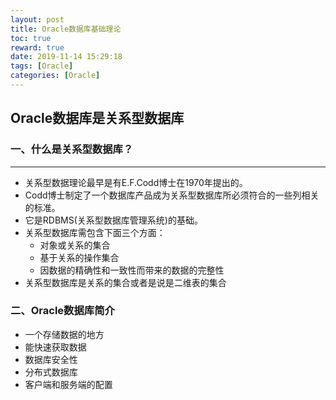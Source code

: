 ```yaml
---
layout: post
title: Oracle数据库基础理论
toc: true
reward: true
date: 2019-11-14 15:29:18
tags: [Oracle]
categories: [Oracle]
---
```

## **Oracle数据库是关系型数据库**
### 一、什么是关系型数据库？
***
* 关系型数据理论最早是有E.F.Codd博士在1970年提出的。
* Codd博士制定了一个数据库产品成为关系型数据库所必须符合的一些列相关的标准。
* 它是RDBMS(关系型数据库管理系统)的基础。
* 关系型数据库需包含下面三个方面：
  - 对象或关系的集合
  - 基于关系的操作集合
  - 因数据的精确性和一致性而带来的数据的完整性
* 关系型数据库是关系的集合或者是说是二维表的集合
  
### 二、Oracle数据库简介
* 一个存储数据的地方
* 能快速获取数据
* 数据库安全性
* 分布式数据库
* 客户端和服务端的配置